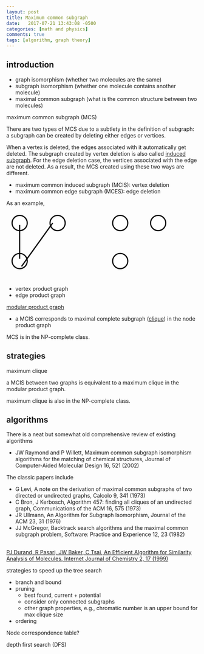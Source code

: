 ```yaml
---
layout: post
title: Maximum common subgraph 
date:   2017-07-21 13:43:08 -0500
categories: [math and physics]
comments: true
tags: [algorithm, graph theory]
---
```

## introduction

* graph isomorphism (whether two molecules are the same)
* subgraph isomorphism (whether one molecule contains another molecule)
* maximal common subgraph (what is the common structure between two molecules)


maximum common subgraph (MCS)

There are two types of MCS due to a subtlety in the definition of subgraph: a subgraph can be created by deleting either edges or vertices.

When a vertex is deleted, the edges associated with it automatically get deleted.
The subgraph created by vertex deletion is also called [induced subgraph](https://en.wikipedia.org/wiki/Induced_subgraph).
For the edge deletion case, the vertices associated with the edge are not deleted.
As a result, the MCS created using these two ways are different.

* maximum common induced subgraph (MCIS): vertex deletion
* maximum common edge subgraph (MCES): edge deletion

As an example, 

<svg width='430' height='180'> 
<circle cx='400' cy='30' r='20' fill='white' stroke-width='3' stroke='black' /> 
<circle cx='300' cy='30' r='20' fill='white' stroke-width='3' stroke='black' /> 
<circle cx='300' cy='130' r='20' fill='white' stroke-width='3' stroke='black' /> 

<circle cx='135' cy='30' r='20' fill='white' stroke-width='3' stroke='black' /> 
<circle cx='35' cy='30' r='20' fill='white' stroke-width='3' stroke='black' /> 
<circle cx='35' cy='130' r='20' fill='white' stroke-width='3' stroke='black' /> 
<line x1="35" y1="35" x2="35" y2="124" stroke="#000" stroke-width="3" />
<line x1="122" y1="30" x2="40" y2="144" stroke="#000" stroke-width="3" />
</svg>

* vertex product graph
* edge product graph

[modular product graph](https://en.wikipedia.org/wiki/Modular_product_of_graphs)

* a MCIS corresponds to maximal complete subgraph ([clique](https://en.wikipedia.org/wiki/Clique_(graph_theory))) in the node product graph

MCS is in the NP-complete class.

## strategies

maximum clique 

a MCIS between two graphs is equivalent to a maximum clique in the modular product graph.

maximum clique  is also in the NP-complete class.

## algorithms

There is a neat but somewhat old comprehensive review of existing algorithms

* JW Raymond and P Willett, Maximum common subgraph isomorphism algorithms for the matching of chemical structures, Journal of Computer-Aided Molecular Design 16, 521 (2002)

The classic papers include

* G Levi, A note on the derivation of maximal common subgraphs of two directed or undirected graphs, Calcolo 9, 341 (1973)
* C Bron, J Kerbosch, Algorithm 457: finding all cliques of an undirected graph, Communications of the ACM 16, 575 (1973)
* JR Ullmann, An Algorithm for Subgraph Isomorphism, Journal of the ACM 23, 31 (1976)
* JJ McGregor, Backtrack search algorithms and the maximal common subgraph problem, Software: Practice and Experience 12, 23 (1982)

##


[PJ Durand, R Pasari, JW Baker, C Tsai, An Efficient Algorithm for Similarity Analysis of Molecules, Internet Journal of Chemistry 2, 17 (1999)](http://www.cs.kent.edu/~jbaker/paper/)

strategies to speed up the tree search

* branch and bound 
* pruning
    * best found, current + potential
    * consider only connected subgraphs
    * other graph properties, e.g., chromatic number is an upper bound for max clique size
* ordering


Node correspondence table?

depth first search (DFS)
